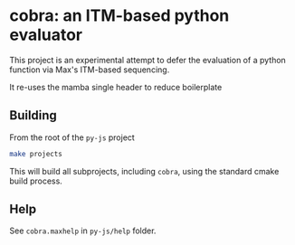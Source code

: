 # cobra: an ITM-based python evaluator

This project is an experimental attempt to defer the evaluation of a python function via Max's ITM-based sequencing.

It re-uses the mamba single header to reduce boilerplate

## Building

From the root of the `py-js` project

```bash
make projects
```

This will build all subprojects, including `cobra`, using the standard cmake build process.

## Help

See `cobra.maxhelp` in `py-js/help` folder.
